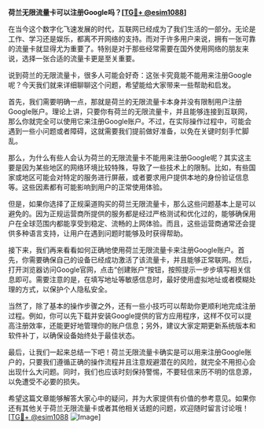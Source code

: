 **荷兰无限流量卡可以注册Google吗？[[TG💪+ @esim1088](https://t.me/s/esim1088)]**

在当今这个数字化飞速发展的时代，互联网已经成为了我们生活的一部分。无论是工作、学习还是娱乐，都离不开网络的支持。而对于许多用户来说，拥有一张可靠的流量卡就显得尤为重要了。特别是对于那些经常需要在国外使用网络的朋友来说，选择一张合适的流量卡更是至关重要。

说到荷兰的无限流量卡，很多人可能会好奇：这张卡究竟能不能用来注册Google呢？今天我们就来详细聊聊这个问题，希望能给大家带来一些帮助和启发。

首先，我们需要明确一点，那就是荷兰的无限流量卡本身并没有限制用户注册Google账户。理论上讲，只要你有荷兰的无限流量卡，并且能够连接到互联网，那么你就完全可以使用它来注册Google账户。不过，在实际操作过程中，可能会遇到一些小问题或者障碍，这就需要我们提前做好准备，以免在关键时刻手忙脚乱。

那么，为什么有些人会认为荷兰的无限流量卡不能用来注册Google呢？其实这主要是因为某些地区的网络环境比较特殊，导致了一些技术上的限制。比如，有些国家或地区可能会对特定的服务进行屏蔽，或者要求用户提供本地的身份验证信息等。这些因素都有可能影响到用户的正常使用体验。

但是，如果你选择了正规渠道购买的荷兰无限流量卡，那么这些问题基本上是可以避免的。因为正规运营商所提供的服务都是经过严格测试和优化过的，能够确保用户在全球范围内都能享受到稳定、流畅的上网体验。而且，这些运营商通常还会提供多种语言支持，让用户在遇到问题时能够及时获得帮助。

接下来，我们再来看看如何正确地使用荷兰无限流量卡来注册Google账户。首先，你需要确保自己的设备已经成功激活了该流量卡，并且能够正常联网。然后，打开浏览器访问Google官网，点击“创建账户”按钮，按照提示一步步填写相关信息即可。需要注意的是，在填写地址等敏感信息时，最好使用虚拟地址或者模糊处理的方式，以保护个人隐私安全。

当然了，除了基本的操作步骤之外，还有一些小技巧可以帮助你更顺利地完成注册过程。例如，你可以先下载并安装Google提供的官方应用程序，这样不仅可以提高注册效率，还能更好地管理你的账户信息；另外，建议大家定期更新系统版本和软件补丁，以确保设备始终处于最佳状态。

最后，让我们一起来总结一下吧！荷兰无限流量卡确实是可以用来注册Google账户的，只要我们遵循正确的操作流程并且注意规避潜在的风险，就完全不用担心会出现什么大问题。同时，我们也应该时刻保持警惕，不要轻信来历不明的信息源，以免遭受不必要的损失。

希望这篇文章能够解答大家心中的疑问，并为大家提供有价值的参考意见。如果你还有其他关于荷兰无限流量卡或者其他相关话题的问题，欢迎随时留言讨论哦！[[TG💪+ @esim1088](https://t.me/s/esim1088) ![Image](https://i.postimg.cc/4NQfJmqS/Snipaste-2025-05-13-00-14-12.png)]